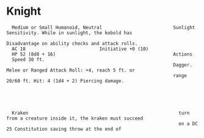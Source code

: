 # Knight

      Medium or Small Humanoid, Neutral                          Sunlight Sensitivity. While in sunlight, the kobold has
                                                                 Disadvantage on ability checks and attack rolls.
      AC 18                           Initiative +0 (10)
      HP 52 (8d8 + 16)                                           Actions
      Speed 30 ft.
                                                                 Dagger. Melee or Ranged Attack Roll: +4, reach 5 ft. or
                                                                 range 20/60 ft. Hit: 4 (1d4 + 2) Piercing damage.





      Kraken                                                       turn from a creature inside it, the kraken must succeed
                                                                   on a DC 25 Constitution saving throw at the end of
